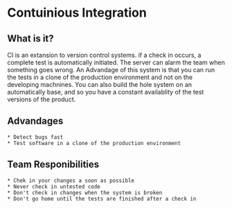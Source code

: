 Contuinious Integration
=======================

What is it?
-----------

CI is an extansion to version control systems. if a check in occurs, a complete test is automatically initiated.
The server can alarm the team when something goes wrong. An Advandage of this system is that you can run the tests 
in a clone of the production environment and not on the developing machnines. You can also build the hole system on 
an automatically base, and so you have a constant availablity of the test versions of the product.
 
Advandages
----------

	* Detect bugs fast
	* Test software in a clone of the production environment

Team Responibilities
--------------------

	* Chek in your changes a soon as possible
	* Never check in untested code
	* Don't check in changes when the system is broken
	* Don't go home until the tests are finished after a check in 


